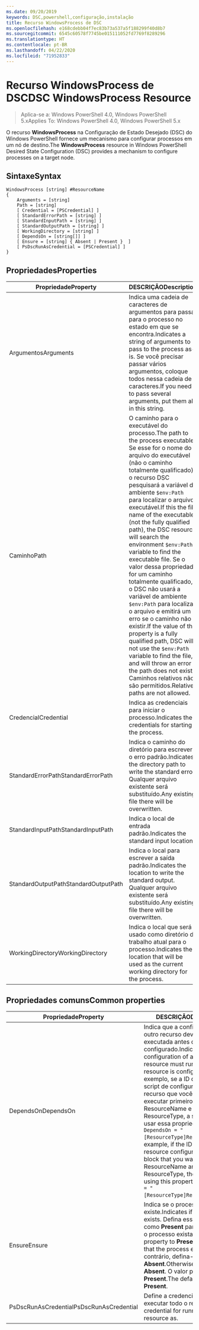 ```yaml
---
ms.date: 09/20/2019
keywords: DSC,powershell,configuração,instalação
title: Recurso WindowsProcess de DSC
ms.openlocfilehash: e168cdebb04f7ec83b73a537a5f188299f40d8b7
ms.sourcegitcommit: 6545c60578f7745be015111052fd7769f8289296
ms.translationtype: HT
ms.contentlocale: pt-BR
ms.lasthandoff: 04/22/2020
ms.locfileid: "71952833"
---
```

# <a name="dsc-windowsprocess-resource"></a><span data-ttu-id="62985-103">Recurso WindowsProcess de DSC</span><span class="sxs-lookup"><span data-stu-id="62985-103">DSC WindowsProcess Resource</span></span>

> <span data-ttu-id="62985-104">Aplica-se a: Windows PowerShell 4.0, Windows PowerShell 5.x</span><span class="sxs-lookup"><span data-stu-id="62985-104">Applies To: Windows PowerShell 4.0, Windows PowerShell 5.x</span></span>

<span data-ttu-id="62985-105">O recurso **WindowsProcess** na Configuração de Estado Desejado (DSC) do Windows PowerShell fornece um mecanismo para configurar processos em um nó de destino.</span><span class="sxs-lookup"><span data-stu-id="62985-105">The **WindowsProcess** resource in Windows PowerShell Desired State Configuration (DSC) provides a mechanism to configure processes on a target node.</span></span>

## <a name="syntax"></a><span data-ttu-id="62985-106">Sintaxe</span><span class="sxs-lookup"><span data-stu-id="62985-106">Syntax</span></span>

```Syntax
WindowsProcess [string] #ResourceName
{
    Arguments = [string]
    Path = [string]
    [ Credential = [PSCredential] ]
    [ StandardErrorPath = [string] ]
    [ StandardInputPath = [string] ]
    [ StandardOutputPath = [string] ]
    [ WorkingDirectory = [string] ]
    [ DependsOn = [string[]] ]
    [ Ensure = [string] { Absent | Present }  ]
    [ PsDscRunAsCredential = [PSCredential] ]
}
```

## <a name="properties"></a><span data-ttu-id="62985-107">Propriedades</span><span class="sxs-lookup"><span data-stu-id="62985-107">Properties</span></span>

|<span data-ttu-id="62985-108">Propriedade</span><span class="sxs-lookup"><span data-stu-id="62985-108">Property</span></span> |<span data-ttu-id="62985-109">DESCRIÇÃO</span><span class="sxs-lookup"><span data-stu-id="62985-109">Description</span></span> |
|---|---|
|<span data-ttu-id="62985-110">Argumentos</span><span class="sxs-lookup"><span data-stu-id="62985-110">Arguments</span></span> |<span data-ttu-id="62985-111">Indica uma cadeia de caracteres de argumentos para passar para o processo no estado em que se encontra.</span><span class="sxs-lookup"><span data-stu-id="62985-111">Indicates a string of arguments to pass to the process as-is.</span></span> <span data-ttu-id="62985-112">Se você precisar passar vários argumentos, coloque todos nessa cadeia de caracteres.</span><span class="sxs-lookup"><span data-stu-id="62985-112">If you need to pass several arguments, put them all in this string.</span></span> |
|<span data-ttu-id="62985-113">Caminho</span><span class="sxs-lookup"><span data-stu-id="62985-113">Path</span></span> |<span data-ttu-id="62985-114">O caminho para o executável do processo.</span><span class="sxs-lookup"><span data-stu-id="62985-114">The path to the process executable.</span></span> <span data-ttu-id="62985-115">Se esse for o nome do arquivo do executável (não o caminho totalmente qualificado), o recurso DSC pesquisará a variável de ambiente `$env:Path` para localizar o arquivo executável.</span><span class="sxs-lookup"><span data-stu-id="62985-115">If this the file name of the executable (not the fully qualified path), the DSC resource will search the environment `$env:Path` variable to find the executable file.</span></span> <span data-ttu-id="62985-116">Se o valor dessa propriedade for um caminho totalmente qualificado, o DSC não usará a variável de ambiente `$env:Path` para localizar o arquivo e emitirá um erro se o caminho não existir.</span><span class="sxs-lookup"><span data-stu-id="62985-116">If the value of this property is a fully qualified path, DSC will not use the `$env:Path` variable to find the file, and will throw an error if the path does not exist.</span></span> <span data-ttu-id="62985-117">Caminhos relativos não são permitidos.</span><span class="sxs-lookup"><span data-stu-id="62985-117">Relative paths are not allowed.</span></span> |
|<span data-ttu-id="62985-118">Credencial</span><span class="sxs-lookup"><span data-stu-id="62985-118">Credential</span></span> |<span data-ttu-id="62985-119">Indica as credenciais para iniciar o processo.</span><span class="sxs-lookup"><span data-stu-id="62985-119">Indicates the credentials for starting the process.</span></span> |
|<span data-ttu-id="62985-120">StandardErrorPath</span><span class="sxs-lookup"><span data-stu-id="62985-120">StandardErrorPath</span></span> |<span data-ttu-id="62985-121">Indica o caminho do diretório para escrever o erro padrão.</span><span class="sxs-lookup"><span data-stu-id="62985-121">Indicates the directory path to write the standard error.</span></span> <span data-ttu-id="62985-122">Qualquer arquivo existente será substituído.</span><span class="sxs-lookup"><span data-stu-id="62985-122">Any existing file there will be overwritten.</span></span> |
|<span data-ttu-id="62985-123">StandardInputPath</span><span class="sxs-lookup"><span data-stu-id="62985-123">StandardInputPath</span></span> |<span data-ttu-id="62985-124">Indica o local de entrada padrão.</span><span class="sxs-lookup"><span data-stu-id="62985-124">Indicates the standard input location.</span></span> |
|<span data-ttu-id="62985-125">StandardOutputPath</span><span class="sxs-lookup"><span data-stu-id="62985-125">StandardOutputPath</span></span> |<span data-ttu-id="62985-126">Indica o local para escrever a saída padrão.</span><span class="sxs-lookup"><span data-stu-id="62985-126">Indicates the location to write the standard output.</span></span> <span data-ttu-id="62985-127">Qualquer arquivo existente será substituído.</span><span class="sxs-lookup"><span data-stu-id="62985-127">Any existing file there will be overwritten.</span></span> |
|<span data-ttu-id="62985-128">WorkingDirectory</span><span class="sxs-lookup"><span data-stu-id="62985-128">WorkingDirectory</span></span> |<span data-ttu-id="62985-129">Indica o local que será usado como diretório de trabalho atual para o processo.</span><span class="sxs-lookup"><span data-stu-id="62985-129">Indicates the location that will be used as the current working directory for the process.</span></span> |

## <a name="common-properties"></a><span data-ttu-id="62985-130">Propriedades comuns</span><span class="sxs-lookup"><span data-stu-id="62985-130">Common properties</span></span>

|<span data-ttu-id="62985-131">Propriedade</span><span class="sxs-lookup"><span data-stu-id="62985-131">Property</span></span> |<span data-ttu-id="62985-132">DESCRIÇÃO</span><span class="sxs-lookup"><span data-stu-id="62985-132">Description</span></span> |
|---|---|
|<span data-ttu-id="62985-133">DependsOn</span><span class="sxs-lookup"><span data-stu-id="62985-133">DependsOn</span></span> |<span data-ttu-id="62985-134">Indica que a configuração de outro recurso deve ser executada antes de ele ser configurado.</span><span class="sxs-lookup"><span data-stu-id="62985-134">Indicates that the configuration of another resource must run before this resource is configured.</span></span> <span data-ttu-id="62985-135">Por exemplo, se a ID do bloco de script de configuração do recurso que você deseja executar primeiro for ResourceName e seu tipo for ResourceType, a sintaxe para usar essa propriedade será `DependsOn = "[ResourceType]ResourceName"`.</span><span class="sxs-lookup"><span data-stu-id="62985-135">For example, if the ID of the resource configuration script block that you want to run first is ResourceName and its type is ResourceType, the syntax for using this property is `DependsOn = "[ResourceType]ResourceName"`.</span></span> |
|<span data-ttu-id="62985-136">Ensure</span><span class="sxs-lookup"><span data-stu-id="62985-136">Ensure</span></span> |<span data-ttu-id="62985-137">Indica se o processo existe.</span><span class="sxs-lookup"><span data-stu-id="62985-137">Indicates if the process exists.</span></span> <span data-ttu-id="62985-138">Defina essa propriedade como **Present** para garantir que o processo exista.</span><span class="sxs-lookup"><span data-stu-id="62985-138">Set this property to **Present** to ensure that the process exists.</span></span> <span data-ttu-id="62985-139">Caso contrário, defina-a como **Absent**.</span><span class="sxs-lookup"><span data-stu-id="62985-139">Otherwise, set it to **Absent**.</span></span> <span data-ttu-id="62985-140">O valor padrão é **Present**.</span><span class="sxs-lookup"><span data-stu-id="62985-140">The default value is **Present**.</span></span> |
|<span data-ttu-id="62985-141">PsDscRunAsCredential</span><span class="sxs-lookup"><span data-stu-id="62985-141">PsDscRunAsCredential</span></span> |<span data-ttu-id="62985-142">Define a credencial para executar todo o recurso.</span><span class="sxs-lookup"><span data-stu-id="62985-142">Sets the credential for running the entire resource as.</span></span> |